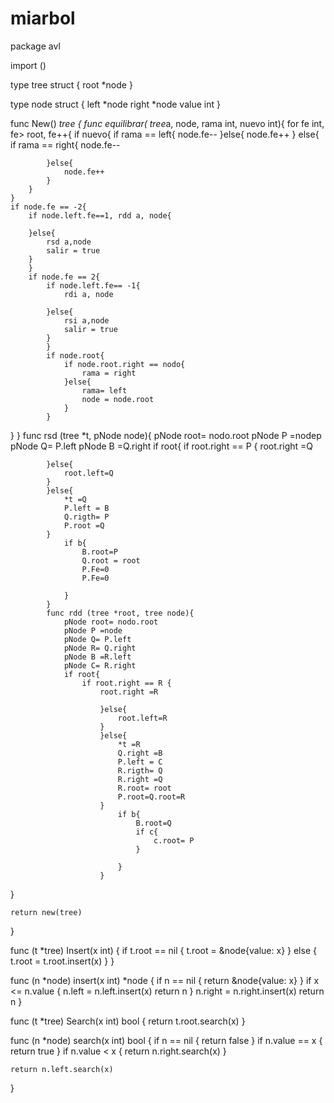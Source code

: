 # miarbol
package avl

import ()

type tree struct {
	root *node
}

type node struct {
	left  *node
	right *node
	value int
}


func New() *tree {
	func equilibrar( tree*a, node, rama int, nuevo int){
		for fe int, fe> root, fe++{
			if nuevo{
		if rama == left{
		node.fe--
		}else{
			node.fe++
		}
		else{
			if rama == right{
				node.fe--

			}else{
				node.fe++
			}
		}
	}
	if node.fe == -2{
		if node.left.fe==1, rdd a, node{

		}else{
			rsd a,node
			salir = true
		}
		}
		if node.fe == 2{
			if node.left.fe== -1{
				rdi a, node

			}else{
				rsi a,node
				salir = true
			}
			}
			if node.root{
				if node.root.right == nodo{
					rama = right
				}else{
					rama= left
					node = node.root
				}
			}

}
}
func rsd (tree *t, pNode node){
	pNode root= nodo.root
	pNode P =nodep
	pNode Q= P.left
	pNode B =Q.right
	if root{
		if root.right == P {
			root.right =Q

			}else{
				root.left=Q
			}
			}else{
				*t =Q
				P.left = B
				Q.rigth= P
				P.root =Q
			}
				if b{
					B.root=P
					Q.root = root
					P.Fe=0
					P.Fe=0

				}
			}
			func rdd (tree *root, tree node){
				pNode root= nodo.root
				pNode P =node
				pNode Q= P.left
				pNode R= Q.right
				pNode B =R.left
				pNode C= R.right
				if root{
					if root.right == R {
						root.right =R

						}else{
							root.left=R
						}
						}else{
							*t =R
							Q.right =B
							P.left = C
							R.rigth= Q
							R.right =Q
							R.root= root
							P.root=Q.root=R
						}
							if b{
								B.root=Q
								if c{
									c.root= P
								}

							}
						}
}

	return new(tree)
}


func (t *tree) Insert(x int) {
	if t.root == nil {
		t.root = &node{value: x}
	} else {
		t.root = t.root.insert(x)
	}
}

func (n *node) insert(x int) *node {
	if n == nil {
		return &node{value: x}
	}
	if x <= n.value {
		n.left = n.left.insert(x)
		return n
	}
	n.right = n.right.insert(x)
	return n
}


func (t *tree) Search(x int) bool {
	return t.root.search(x)
}

func (n *node) search(x int) bool {
	if n == nil {
		return false
	}
	if n.value == x {
		return true
	}
	if n.value < x {
		return n.right.search(x)
	}

	return n.left.search(x)
  }
